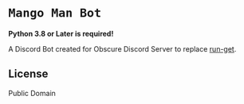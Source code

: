 # `Mango Man Bot`
**Python 3.8 or Later is required!**

A Discord Bot created for Obscure Discord Server to replace [run-get](https://github.com/slashinfty/run-get).

## License
Public Domain
